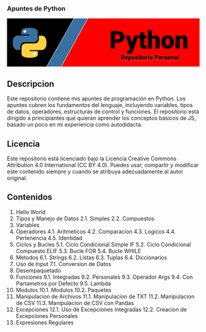### Apuntes de Python

<img src="/Resources/bpy.png">

## Descripcion

Este repositorio contiene mis apuntes de programación en Python. Los apuntes cubren los fundamentos del lenguaje, incluyendo variables, tipos de datos, operadores, estructuras de control y funciones. El repositorio está dirigido a principiantes que quieran aprender los conceptos básicos de JS, basado un poco en mi experiencia como autodidacta.

## Licencia

Este repositorio está licenciado bajo la Licencia Creative Commons Attribution 4.0 International (CC BY 4.0). Puedes usar, compartir y modificar este contenido siempre y cuando se atribuya adecuadamente al autor original.


## Contenidos

1. Hello World
2. Tipos y Manejo de Datos
    2.1. Simples
    2.2. Compuestos
3. Variables
4. Operadores
    4.1. Aritmeticos
    4.2. Comparacion
    4.3. Logicos
    4.4. Pertenencia
    4.5. Identidad
5. Ciclos y Bucles
    5.1. Ciclo Condicional Simple IF
    5.2. Ciclo Condicional Compuesto ELIF
    5.3. Bucle FOR
    5.4. Bucle WHILE
6. Metodos
    6.1. Strings
    6.2. Listas
    6.3. Tuplas
    6.4. Diccionarios
7. Uso de Input
    7.1. Conversion de Datos
8. Desempaquetado
9. Funciones
    9.1. Integradas
    9.2. Personales
    9.3. Operador Args
    9.4. Con Partametros por Defecto
    9.5. Lambda
10. Modulos
    10.1. Modulos
    10.2. Paquetes
11. Manipulacion de Archivos
    11.1. Manipulacion de TXT
    11.2. Manipulacion de CSV
    11.3. Manipulacion de CSV con Pandas
12. Excepciones
    12.1. Uso de Excepciones Integradas
    12.2. Creacion de Excepciones Personales
13. Expresiones Regulares

